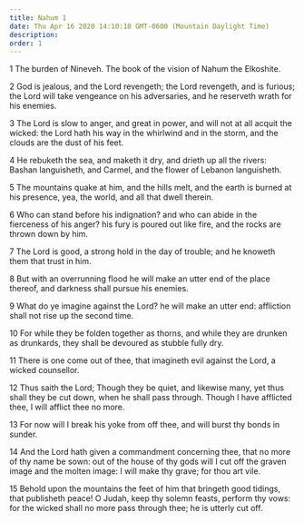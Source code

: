 ```yaml
---
title: Nahum 1
date: Thu Apr 16 2020 14:10:18 GMT-0600 (Mountain Daylight Time)
description: 
order: 1
---
```


<p>1 The burden of Nineveh. The book of the vision of Nahum the Elkoshite.</p>
<p>
  2 God is jealous, and the Lord revengeth; the Lord revengeth, and is furious;
  the Lord will take vengeance on his adversaries, and he reserveth wrath for
  his enemies.
</p>
<p>
  3 The Lord is slow to anger, and great in power, and will not at all acquit
  the wicked: the Lord hath his way in the whirlwind and in the storm, and the
  clouds are the dust of his feet.
</p>
<p>
  4 He rebuketh the sea, and maketh it dry, and drieth up all the rivers: Bashan
  languisheth, and Carmel, and the flower of Lebanon languisheth.
</p>
<p>
  5 The mountains quake at him, and the hills melt, and the earth is burned at
  his presence, yea, the world, and all that dwell therein.
</p>
<p>
  6 Who can stand before his indignation? and who can abide in the fierceness of
  his anger? his fury is poured out like fire, and the rocks are thrown down by
  him.
</p>
<p>
  7 The Lord is good, a strong hold in the day of trouble; and he knoweth them
  that trust in him.
</p>
<p>
  8 But with an overrunning flood he will make an utter end of the place
  thereof, and darkness shall pursue his enemies.
</p>
<p>
  9 What do ye imagine against the Lord? he will make an utter end: affliction
  shall not rise up the second time.
</p>
<p>
  10 For while they be folden together as thorns, and while they are drunken as
  drunkards, they shall be devoured as stubble fully dry.
</p>
<p>
  11 There is one come out of thee, that imagineth evil against the Lord, a
  wicked counsellor.
</p>
<p>
  12 Thus saith the Lord; Though they be quiet, and likewise many, yet thus
  shall they be cut down, when he shall pass through. Though I have afflicted
  thee, I will afflict thee no more.
</p>
<p>
  13 For now will I break his yoke from off thee, and will burst thy bonds in
  sunder.
</p>
<p>
  14 And the Lord hath given a commandment concerning thee, that no more of thy
  name be sown: out of the house of thy gods will I cut off the graven image and
  the molten image: I will make thy grave; for thou art vile.
</p>
<p>
  15 Behold upon the mountains the feet of him that bringeth good tidings, that
  publisheth peace! O Judah, keep thy solemn feasts, perform thy vows: for the
  wicked shall no more pass through thee; he is utterly cut off.
</p>

